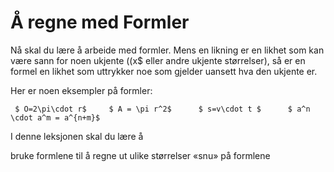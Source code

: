 # Å regne med Formler

Nå skal du lære å arbeide med formler. Mens en likning er en likhet som kan være sann for noen ukjente (\(x$ eller andre ukjente størrelser), så er en formel en likhet som uttrykker noe som gjelder uansett hva den ukjente er. 

Her er noen eksempler på formler:

     $ O=2\pi\cdot r$     $ A = \pi r^2$      $ s=v\cdot t $      $ a^n \cdot a^m = a^{n+m}$ 

I denne leksjonen skal du lære å 

bruke formlene til å regne ut ulike størrelser
«snu» på formlene